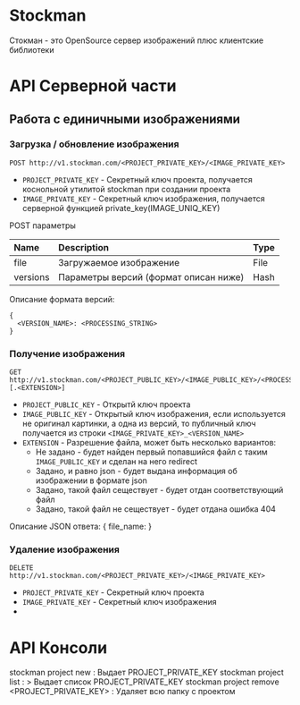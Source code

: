 # Stockman

Стокман - это OpenSource сервер изображений плюс клиентские библиотеки

# API Серверной части

## Работа с единичными изображениями

### Загрузка / обновление изображения
```
POST http://v1.stockman.com/<PROJECT_PRIVATE_KEY>/<IMAGE_PRIVATE_KEY>
```
* `PROJECT_PRIVATE_KEY` - Секретный ключ проекта, получается коснольной утилитой stockman при создании проекта
* `IMAGE_PRIVATE_KEY` - Секретный ключ изображения, получается серверной функцией private_key(IMAGE_UNIQ_KEY)

POST параметры

| Name     | Description | Type |
|:---------|:------------|:-----|
| file     | Загружаемое изображение | File |
| versions | Параметры версий (формат описан ниже) | Hash |

Описание формата версий:
```
{
  <VERSION_NAME>: <PROCESSING_STRING>
}
```

### Получение изображения
```
GET http://v1.stockman.com/<PROJECT_PUBLIC_KEY>/<IMAGE_PUBLIC_KEY>/<PROCESSING_STRING>[.<EXTENSION>]
```
* `PROJECT_PUBLIC_KEY` - Открытй ключ проекта
* `IMAGE_PUBLIC_KEY` - Открытый ключ изображения, если используется не оригинал картинки, а одна из версий, то публичный ключ получается из строки `<IMAGE_PRIVATE_KEY>_<VERSION_NAME>` 
* `EXTENSION` - Разрешение файла, может быть несколько вариантов:
  * Не задано - будет найден первый попавшийся файл с таким `IMAGE_PUBLIC_KEY` и сделан на него redirect
  * Задано, и равно json - будет выдана информация об изображении в формате json
  * Задано, такой файл сеществует - будет отдан соответствующий файл
  * Задано, такой файл не сеществует - будет отдана ошибка 404

Описание JSON ответа:
{
  file_name: 
}

### Удаление изображения
```
DELETE http://v1.stockman.com/<PROJECT_PRIVATE_KEY>/<IMAGE_PRIVATE_KEY>
```
* `PROJECT_PRIVATE_KEY` - Секретный ключ проекта
* `IMAGE_PRIVATE_KEY` - Секретный ключ изображения
* 

# API Консоли

stockman project new : Выдает PROJECT_PRIVATE_KEY
stockman project list : > Выдает список PROJECT_PRIVATE_KEY
stockman project remove <PROJECT_PRIVATE_KEY> : Удаляет всю папку с проектом
